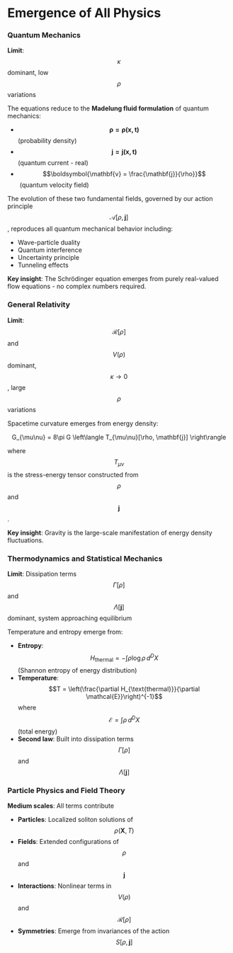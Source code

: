 # Emergence of All Physics

### Quantum Mechanics

**Limit**: $$\kappa$$ dominant, low $$\rho$$ variations

The equations reduce to the **Madelung fluid formulation** of quantum mechanics:

* $$\boldsymbol{\rho = \rho(\mathbf{x},t)}$$ (probability density)
* $$\boldsymbol{\mathbf{j} = \mathbf{j}(\mathbf{x},t)}$$ (quantum current - real)
* $$\boldsymbol{\mathbf{v} = \frac{\mathbf{j}}{\rho}}$$**​** (quantum velocity field)

The evolution of these two fundamental fields, governed by our action principle $$\mathcal{A}[\rho, \mathbf{j}]$$, reproduces all quantum mechanical behavior including:

* Wave-particle duality
* Quantum interference
* Uncertainty principle
* Tunneling effects

**Key insight**: The Schrödinger equation emerges from purely real-valued flow equations - no complex numbers required.

### General Relativity

**Limit**: $$\mathcal{R}[\rho]$$ and $$V(\rho)$$ dominant, $$\kappa \rightarrow 0$$, large $$\rho$$ variations

Spacetime curvature emerges from energy density:

<p align="center"><span class="math">G_{\mu\nu} = 8\pi G \left\langle T_{\mu\nu}[\rho, \mathbf{j}] \right\rangle</span></p>

where $$T_{\mu\nu}$$ is the stress-energy tensor constructed from $$\rho$$ and $$\mathbf{j}$$.

**Key insight**: Gravity is the large-scale manifestation of energy density fluctuations.

### Thermodynamics and Statistical Mechanics

**Limit**: Dissipation terms $$\Gamma[\rho]$$ and $$\Lambda[\mathbf{j}]$$ dominant, system approaching equilibrium

Temperature and entropy emerge from:

* **Entropy**: $$H_{\text{thermal}} = -\int \rho \log \rho \, d^D X$$ (Shannon entropy of energy distribution)
* **Temperature**: $$T = \left(\frac{\partial H_{\text{thermal}}}{\partial \mathcal{E}}\right)^{-1}$$ where $$\mathcal{E} = \int \rho \, d^D X$$ (total energy)
* **Second law**: Built into dissipation terms $$\Gamma[\rho]$$ and $$\Lambda[\mathbf{j}]$$

### Particle Physics and Field Theory

**Medium scales**: All terms contribute

* **Particles**: Localized soliton solutions of $$\rho(\mathbf{X}, T)$$
* **Fields**: Extended configurations of $$\rho$$ and $$\mathbf{j}$$
* **Interactions**: Nonlinear terms in $$V(\rho)$$ and $$\mathcal{R}[\rho]$$
* **Symmetries**: Emerge from invariances of the action $$S[\rho, \mathbf{j}]$$
